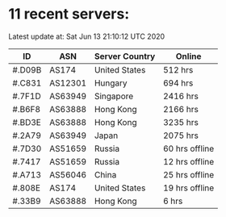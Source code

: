 # 11 recent servers:

Latest update at: Sat Jun 13 21:10:12 UTC 2020

| ID | ASN | Server Country | Online |
| -- | --- | -------------- | ------ |
| #.D09B | AS174 | United States | 512 hrs |
| #.C831 | AS12301 | Hungary | 694 hrs |
| #.7F1D | AS63949 | Singapore | 2416 hrs |
| #.B6F8 | AS63888 | Hong Kong | 2166 hrs |
| #.BD3E | AS63888 | Hong Kong | 3235 hrs |
| #.2A79 | AS63949 | Japan | 2075 hrs |
| #.7D30 | AS51659 | Russia | 60 hrs offline |
| #.7417 | AS51659 | Russia | 12 hrs offline |
| #.A713 | AS56046 | China | 25 hrs offline |
| #.808E | AS174 | United States | 19 hrs offline |
| #.33B9 | AS63888 | Hong Kong | 6 hrs |

